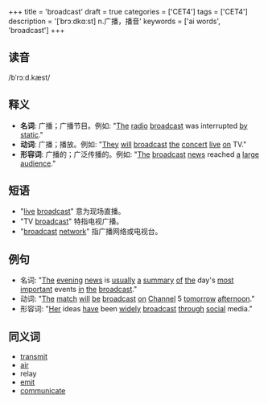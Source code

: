 +++
title = 'broadcast'
draft = true
categories = ['CET4']
tags = ['CET4']
description = '[ˈbrɔːdkɑːst] n.广播，播音'
keywords = ['ai words', 'broadcast']
+++

## 读音
/bˈrɔːd.kæst/

## 释义
- **名词**: 广播；广播节目。例如: "[The](/post/the/) [radio](/post/radio/) [broadcast](/post/broadcast/) was interrupted [by](/post/by/) [static](/post/static/)."
- **动词**: 广播；播放。例如: "[They](/post/they/) [will](/post/will/) [broadcast](/post/broadcast/) [the](/post/the/) [concert](/post/concert/) [live](/post/live/) [on](/post/on/) TV."
- **形容词**: 广播的；广泛传播的。例如: "[The](/post/the/) [broadcast](/post/broadcast/) [news](/post/news/) reached [a](/post/a/) [large](/post/large/) [audience](/post/audience/)."

## 短语
- "[live](/post/live/) [broadcast](/post/broadcast/)" 意为现场直播。
- "TV [broadcast](/post/broadcast/)" 特指电视广播。
- "[broadcast](/post/broadcast/) [network](/post/network/)" 指广播网络或电视台。

## 例句
- 名词: "[The](/post/the/) [evening](/post/evening/) [news](/post/news/) is [usually](/post/usually/) [a](/post/a/) [summary](/post/summary/) [of](/post/of/) [the](/post/the/) day's [most](/post/most/) [important](/post/important/) events [in](/post/in/) [the](/post/the/) [broadcast](/post/broadcast/)."
- 动词: "[The](/post/the/) [match](/post/match/) [will](/post/will/) [be](/post/be/) [broadcast](/post/broadcast/) [on](/post/on/) [Channel](/post/channel/) 5 [tomorrow](/post/tomorrow/) [afternoon](/post/afternoon/)."
- 形容词: "[Her](/post/her/) ideas [have](/post/have/) been [widely](/post/widely/) [broadcast](/post/broadcast/) [through](/post/through/) [social](/post/social/) media."

## 同义词
- [transmit](/post/transmit/)
- [air](/post/air/)
- relay
- [emit](/post/emit/)
- [communicate](/post/communicate/)
